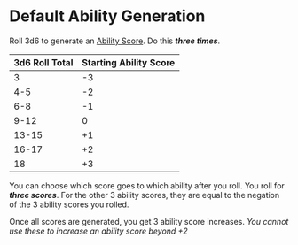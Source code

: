 # Default Ability Generation

Roll 3d6 to generate an [Ability Score](../Player%20Characters/Abilities/Ability%20Scores.md). Do this ***three times***.

| 3d6 Roll Total | Starting Ability Score |
| :------------- | ---------------------- |
| 3              | -3                     |
| 4-5            | -2                     |
| 6-8            | -1                     |
| 9-12           | 0                      |
| 13-15          | +1                     |
| 16-17          | +2                     |
| 18             | +3                     |

You can choose which score goes to which ability after you roll. You roll for ***three scores***. For the other 3 ability scores, they are equal to the negation of the 3 ability scores you rolled.

Once all scores are generated, you get 3 ability score increases.
*You cannot use these to increase an ability score beyond +2*
